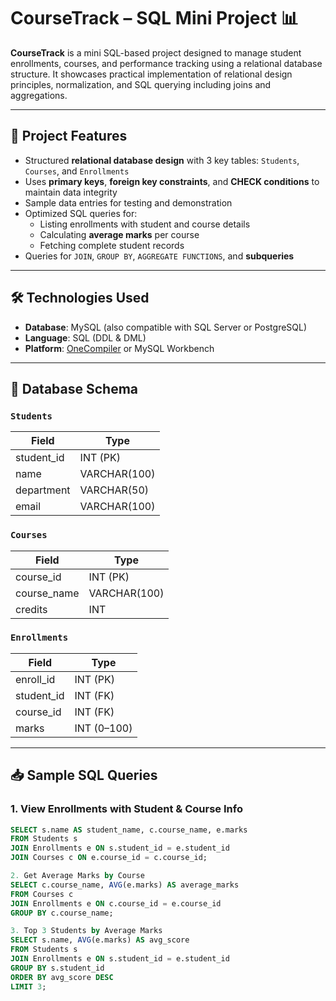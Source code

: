 # CourseTrack – SQL Mini Project 📊

**CourseTrack** is a mini SQL-based project designed to manage student enrollments, courses, and performance tracking using a relational database structure. It showcases practical implementation of relational design principles, normalization, and SQL querying including joins and aggregations.

---

## 📌 Project Features

- Structured **relational database design** with 3 key tables: `Students`, `Courses`, and `Enrollments`
- Uses **primary keys**, **foreign key constraints**, and **CHECK conditions** to maintain data integrity
- Sample data entries for testing and demonstration
- Optimized SQL queries for:
  - Listing enrollments with student and course details
  - Calculating **average marks** per course
  - Fetching complete student records
- Queries for `JOIN`, `GROUP BY`, `AGGREGATE FUNCTIONS`, and **subqueries**

---

## 🛠️ Technologies Used

- **Database**: MySQL (also compatible with SQL Server or PostgreSQL)
- **Language**: SQL (DDL & DML)
- **Platform**: [OneCompiler](https://onecompiler.com/mysql) or MySQL Workbench

---

## 🧱 Database Schema

### `Students`  
| Field       | Type         |
|-------------|--------------|
| student_id  | INT (PK)     |
| name        | VARCHAR(100) |
| department  | VARCHAR(50)  |
| email       | VARCHAR(100) |

### `Courses`  
| Field       | Type         |
|-------------|--------------|
| course_id   | INT (PK)     |
| course_name | VARCHAR(100) |
| credits     | INT          |

### `Enrollments`  
| Field       | Type         |
|-------------|--------------|
| enroll_id   | INT (PK)     |
| student_id  | INT (FK)     |
| course_id   | INT (FK)     |
| marks       | INT (0–100)  |

---

## 📥 Sample SQL Queries

### 1. View Enrollments with Student & Course Info
```sql
SELECT s.name AS student_name, c.course_name, e.marks
FROM Students s
JOIN Enrollments e ON s.student_id = e.student_id
JOIN Courses c ON e.course_id = c.course_id;

2. Get Average Marks by Course
SELECT c.course_name, AVG(e.marks) AS average_marks
FROM Courses c
JOIN Enrollments e ON c.course_id = e.course_id
GROUP BY c.course_name;

3. Top 3 Students by Average Marks
SELECT s.name, AVG(e.marks) AS avg_score
FROM Students s
JOIN Enrollments e ON s.student_id = e.student_id
GROUP BY s.student_id
ORDER BY avg_score DESC
LIMIT 3;
